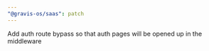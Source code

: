 ```yaml
---
"@gravis-os/saas": patch
---
```


Add auth route bypass so that auth pages will be opened up in the middleware
